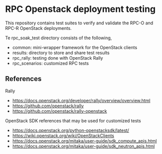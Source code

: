 RPC Openstack deployment testing 
================================


This repository contains test suites to verify
and validate the RPC-O and RPC-R OpenStack
deployments.

Te rpc_soak_test directory consists of the following,

* common: mini-wrapper framework for the OpenStack clients
* results: directory to store and share test results
* rpc_rally: testing done with OpenStack Rally
* rpc_scenarios: customized RPC tests



References
----------

Rally

* https://docs.openstack.org/developer/rally/overview/overview.html
* https://github.com/openstack/rally
* https://github.com/openstack/rally-openstack

OpenStack SDK references that may be used
for customized tests

* https://docs.openstack.org/python-openstacksdk/latest/
* https://wiki.openstack.org/wiki/OpenStackClients
* https://docs.openstack.org/mitaka/user-guide/sdk_compute_apis.html
* https://docs.openstack.org/mitaka/user-guide/sdk_neutron_apis.html
